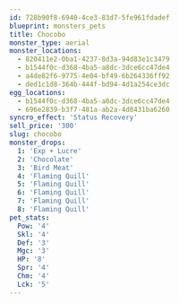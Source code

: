 ```yaml
---
id: 728b90f8-6940-4ce3-83d7-5fe961fdadef
blueprint: monsters_pets
title: Chocobo
monster_type: aerial
monster_locations:
  - 820411e2-0ba1-4237-8d3a-94d83e1c3479
  - b1544f0c-d368-4ba5-a8dc-3dce6cc47de4
  - a4de82f6-9775-4e04-bf49-6b264336ff92
  - ded1c1d8-364b-444f-bd94-4d1a254ce3dc
egg_locations:
  - b1544f0c-d368-4ba5-a8dc-3dce6cc47de4
  - 696e2839-b3f7-481a-ab2a-4d8431ba6260
syncro_effect: 'Status Recovery'
sell_price: '300'
slug: chocobo
monster_drops:
  1: 'Exp + Lucre'
  2: 'Chocolate'
  3: 'Bird Meat'
  4: 'Flaming Quill'
  5: 'Flaming Quill'
  6: 'Flaming Quill'
  7: 'Flaming Quill'
  8: 'Flaming Quill'
pet_stats:
  Pow: '4'
  Skl: '4'
  Def: '3'
  Mgc: '3'
  HP: '8'
  Spr: '4'
  Chm: '4'
  Lck: '5'
---
```


